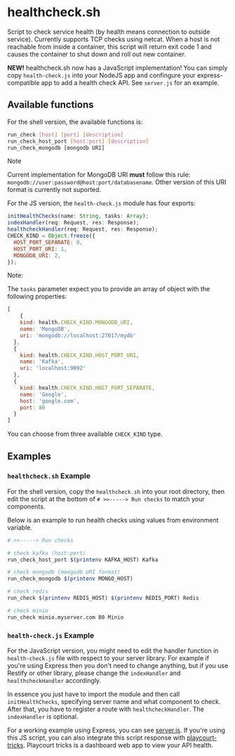 # healthcheck\.sh

Script to check service health (by health means connection to
outside service). Currently supports TCP checks using netcat.
When a host is not reachable from inside a container, this
script will return exit code 1 and causes the container to
shut down and roll out new container.

**NEW!** healthcheck.sh now has a JavaScript implementation!
You can simply copy `health-check.js` into your NodeJS app
and confingure your express-compatible app to add a health
check API. See `server.js` for an example.

## Available functions

For the shell version, the available functions is:

```sh
run_check [host] [port] [description]
run_check_host_port [host:port] [description]
run_check_mongodb [mongodb URI]
```

Note

Current implementation for MongoDB URI **must** follow this rule:
`mongodb://user:password@host:port/databasename`. Other version of
this URI format is currently not suported.

For the JS version, the `health-check.js` module has four exports:

```js
initHealthChecks(name: String, tasks: Array);
indexHandler(req: Request, res: Response);
healthcheckHandler(req: Request, res: Response);
CHECK_KIND = Object.freeze({
  HOST_PORT_SEPARATE: 0,
  HOST_PORT_URI: 1,
  MONGODB_URI: 2,
});
```

Note:

The `tasks` parameter expect you to provide an array of object with
the following properties:

```js
[
    {
    kind: health.CHECK_KIND.MONGODB_URI,
    name: 'MongoDB',
    uri: 'mongodb://localhost:27017/mydb'
  },
  {
    kind: health.CHECK_KIND.HOST_PORT_URI,
    name: 'Kafka',
    uri: 'localhost:9092'
  },
  {
    kind: health.CHECK_KIND.HOST_PORT_SEPARATE,
    name: 'Google',
    host: 'google.com',
    port: 80
  }
]
```

You can choose from three available `CHECK_KIND` type.

## Examples

### `healthcheck.sh` Example

For the shell version, copy the `healthcheck.sh` into your root directory,
then edit the script at the bottom of `# >>-----> Run checks` to match
your components.

Below is an example to run health checks using values from environment variable.

```sh
# >>-----> Run checks

# check kafka (host:port)
run_check_host_port $(printenv KAFKA_HOST) Kafka

# check mongodb (mongodb URI format)
run_check_mongodb $(printenv MONGO_HOST)

# check redis
run_check $(printenv REDIS_HOST) $(printenv REDIS_PORT) Redis

# check minio
run_check minio.myserver.com 80 Minio
```

### `health-check.js` Example

For the JavaScript version, you might need to edit the handler function
in `health-check.js` file with respect to your server library. For example
if you're using Express then you don't need to change anything, but if
you use Restify or other library, please change the `indexHandler` and
`healthcheckHandler` accordingly.

In essence you just have to import the module and then call
`initHealthChecks`, specifying server name and what component to check.
After that, you have to register a route with `healthcheckHandler`. The
`indexHandler` is optional.

For a working example using Express, you can see [server.js](https://github.com/fahminlb33/healthcheck.sh/blob/master/server.js).
If you're using this JS script, you can also integrate this script
response with [playcourt-tricks](https://github.com/fahminlb33/playcourt-tricks).
Playcourt tricks is a dashboard web app to view your API health.
